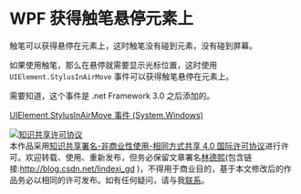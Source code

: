 # WPF 获得触笔悬停元素上

触笔可以获得悬停在元素上，这时触笔没有碰到元素，没有碰到屏幕。

<!--more-->

<!-- csdn -->

如果使用触笔，那么在悬停就需要显示光标位置，这时使用`UIElement.StylusInAirMove` 事件可以获得触笔悬停在元素上。

需要知道，这个事件是 .net Framework 3.0 之后添加的。

[UIElement.StylusInAirMove 事件 (System.Windows)](https://msdn.microsoft.com/zh-cn/library/system.windows.uielement.stylusinairmove(v=vs.110).aspx )

<a rel="license" href="http://creativecommons.org/licenses/by-nc-sa/4.0/"><img alt="知识共享许可协议" style="border-width:0" src="https://licensebuttons.net/l/by-nc-sa/4.0/88x31.png" /></a><br />本作品采用<a rel="license" href="http://creativecommons.org/licenses/by-nc-sa/4.0/">知识共享署名-非商业性使用-相同方式共享 4.0 国际许可协议</a>进行许可。欢迎转载、使用、重新发布，但务必保留文章署名[林德熙](http://blog.csdn.net/lindexi_gd)(包含链接:http://blog.csdn.net/lindexi_gd )，不得用于商业目的，基于本文修改后的作品务必以相同的许可发布。如有任何疑问，请与我[联系](mailto:lindexi_gd@163.com)。 